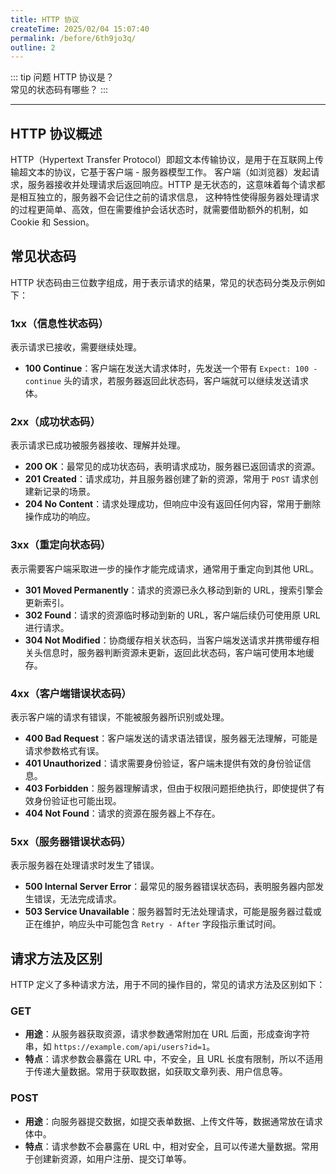 ```yaml
---
title: HTTP 协议
createTime: 2025/02/04 15:07:40
permalink: /before/6th9jo3q/
outline: 2
---
```


::: tip 问题
HTTP 协议是？  
常见的状态码有哪些？
:::

---

## HTTP 协议概述

HTTP（Hypertext Transfer Protocol）即超文本传输协议，是用于在互联网上传输超文本的协议，它基于客户端 - 服务器模型工作。
客户端（如浏览器）发起请求，服务器接收并处理请求后返回响应。HTTP 是无状态的，这意味着每个请求都是相互独立的，服务器不会记住之前的请求信息，
这种特性使得服务器处理请求的过程更简单、高效，但在需要维护会话状态时，就需要借助额外的机制，如 Cookie 和 Session。

## 常见状态码

HTTP 状态码由三位数字组成，用于表示请求的结果，常见的状态码分类及示例如下：

### 1xx（信息性状态码）

表示请求已接收，需要继续处理。

- **100 Continue**：客户端在发送大请求体时，先发送一个带有 `Expect: 100 - continue` 头的请求，若服务器返回此状态码，客户端就可以继续发送请求体。

### 2xx（成功状态码）

表示请求已成功被服务器接收、理解并处理。

- **200 OK**：最常见的成功状态码，表明请求成功，服务器已返回请求的资源。
- **201 Created**：请求成功，并且服务器创建了新的资源，常用于 `POST` 请求创建新记录的场景。
- **204 No Content**：请求处理成功，但响应中没有返回任何内容，常用于删除操作成功的响应。

### 3xx（重定向状态码）

表示需要客户端采取进一步的操作才能完成请求，通常用于重定向到其他 URL。

- **301 Moved Permanently**：请求的资源已永久移动到新的 URL，搜索引擎会更新索引。
- **302 Found**：请求的资源临时移动到新的 URL，客户端后续仍可使用原 URL 进行请求。
- **304 Not Modified**：协商缓存相关状态码，当客户端发送请求并携带缓存相关头信息时，服务器判断资源未更新，返回此状态码，客户端可使用本地缓存。

### 4xx（客户端错误状态码）

表示客户端的请求有错误，不能被服务器所识别或处理。

- **400 Bad Request**：客户端发送的请求语法错误，服务器无法理解，可能是请求参数格式有误。
- **401 Unauthorized**：请求需要身份验证，客户端未提供有效的身份验证信息。
- **403 Forbidden**：服务器理解请求，但由于权限问题拒绝执行，即使提供了有效身份验证也可能出现。
- **404 Not Found**：请求的资源在服务器上不存在。

### 5xx（服务器错误状态码）

表示服务器在处理请求时发生了错误。

- **500 Internal Server Error**：最常见的服务器错误状态码，表明服务器内部发生错误，无法完成请求。
- **503 Service Unavailable**：服务器暂时无法处理请求，可能是服务器过载或正在维护，响应头中可能包含 `Retry - After` 字段指示重试时间。

## 请求方法及区别

HTTP 定义了多种请求方法，用于不同的操作目的，常见的请求方法及区别如下：

### GET

- **用途**：从服务器获取资源，请求参数通常附加在 URL 后面，形成查询字符串，如 `https://example.com/api/users?id=1`。
- **特点**：请求参数会暴露在 URL 中，不安全，且 URL 长度有限制，所以不适用于传递大量数据。常用于获取数据，如获取文章列表、用户信息等。

### POST

- **用途**：向服务器提交数据，如提交表单数据、上传文件等，数据通常放在请求体中。
- **特点**：请求参数不会暴露在 URL 中，相对安全，且可以传递大量数据。常用于创建新资源，如用户注册、提交订单等。
